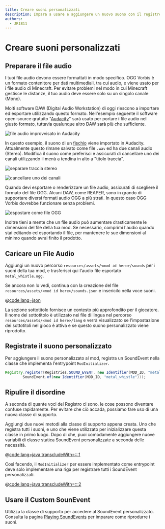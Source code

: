 ```yaml
---
title: Creare suoni personalizzati
description: Impara a usare e aggiungere un nuovo suono con il registro.
authors:
  - JR1811
---
```


# Creare suoni personalizzati

## Preparare il file audio

I tuoi file audio devono essere formattati in modo specifico. OGG Vorbis è un formato contenitore per dati multimediali, tra cui audio, e viene usato per i file audio di Minecraft. Per evitare problemi nel modo in cui Minecraft gestisce le distanze, il tuo audio deve essere solo su un singolo canale (Mono).

Molti software DAW (Digital Audio Workstation) di oggi riescono a importare ed esportare utilizzando questo formato. Nell'esempio seguente il software open-source gratuito "[Audacity](https://www.audacityteam.org/)" sarà usato per portare i file audio nel giusto formato, tuttavia qualunque altro DAW sarà più che sufficiente.

![file audio improvvisato in Audacity](/assets/develop/sounds/custom_sounds_0.png)

In questo esempio, il suono di un [fischio](https://freesound.org/people/strongbot/sounds/568995/) viene importato in Audacity. Attualmente questo rimane salvato come file `.wav` ed ha due canali audio (Stereo). Modifica il suono come preferisci e assicurati di cancellare uno dei canali utilizzando il menù a tendina in alto a "titolo traccia".

![separare traccia stereo](/assets/develop/sounds/custom_sounds_1.png)

![cancellare uno dei canali](/assets/develop/sounds/custom_sounds_2.png)

Quando devi esportare o renderizzare un file audio, assicurati di scegliere il formato del file OGG. Alcuni DAW, come REAPER, sono in grando di supportare diversi formati audio OGG a più strati. In questo caso OGG Vorbis dovrebbe funzionare senza problemi.

![espostare come file OGG](/assets/develop/sounds/custom_sounds_3.png)

Inoltre tieni a mente che un file audio può aumentare drasticamente le dimensioni del file della tua mod. Se necessario, comprimi l'audio quando stai editando ed esportando il file, per mantenere le sue dimensioni al minimo quando avrai finito il prodotto.

## Caricare un File Audio

Aggiungi un nuovo percorso `resources/assets/<mod id here>/sounds` per i suoni della tua mod, e trasferisci qui l'audio file esportato `metal_whistle.ogg`.

Se ancora non lo vedi, continua con la creazione del file `resources/assets/<mod id here>/sounds.json` e insericilo nella voce suoni.

@[code lang=json](@/reference/latest/src/main/resources/assets/fabric-docs-reference/sounds.json)

La sezione sottotitolo fornisce un contesto più approfondito per il giocatore. Il nome del sottotitolo è utilizzato nei file di lingua nel percorso `resources/assets/<mod id here>/lang` e verrà visualizzato se l'impostazione dei sottotitoli nel gioco è attiva e se questo suono personalizzato viene riprodotto.

## Registrate il suono personalizzato

Per aggiungere il suono personalizzato al mod, registra un SoundEvent nella classe che implementa l'entrypoint `ModInitializer`.

```java
Registry.register(Registries.SOUND_EVENT, new Identifier(MOD_ID, "metal_whistle"),
        SoundEvent.of(new Identifier(MOD_ID, "metal_whistle")));
```

## Ripulire il disordine

A seconda di quante voci del Registro ci sono, le cose possono diventare confuse rapidamente. Per evitare che ciò accada, possiamo fare uso di una nuova classe di supporto.

Aggiungi due nuovi metodi alla classe di supporto appena creata. Uno che registra tutti i suoni, e uno che viene utilizzato per inizializzare questa classe in primo luogo. Dopo di che, puoi comodamente aggiungere nuove variabili di classe statica SoundEvent personalizzate a seconda delle necessità.

@[code lang=java transcludeWith=:::1](@/reference/latest/src/main/java/com/example/docs/sound/CustomSounds.java)

Così facendo, il `ModInitializer` per essere implementato come entrypoint deve solo implementare una riga per registrare tutti i SoundEvent personalizzati.

@[code lang=java transcludeWith=:::2](@/reference/latest/src/main/java/com/example/docs/sound/FabricDocsReferenceSounds.java)

## Usare il Custom SounEvent

Utilizza la classe di supporto per accedere al SoundEvent personalizzato. Consulta la pagina [Playing SoundEvents](/develop/sounds/using-sounds) per imparare come riprodurre i suoni.
